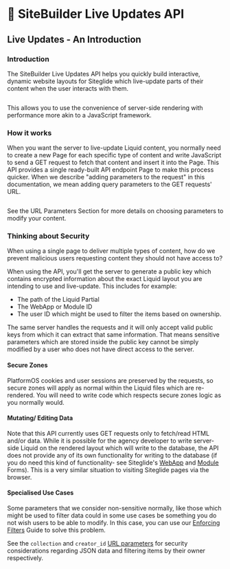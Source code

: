 # 🧞 SiteBuilder Live Updates API

## Live Updates - An Introduction <a href="#live-updates-an-introduction" id="live-updates-an-introduction"></a>

### Introduction <a href="#introduction" id="introduction"></a>

The SiteBuilder Live Updates API helps you quickly build interactive, dynamic website layouts for Siteglide which live-update parts of their content when the user interacts with them.

<figure><img src="https://res.cloudinary.com/sitegurus/image/upload/f_auto/v1680276257/modules/module_86/admin/libraries/5/tables/table-1.png" alt=""><figcaption></figcaption></figure>

This allows you to use the convenience of server-side rendering with performance more akin to a JavaScript framework.

### How it works <a href="#how-it-works" id="how-it-works"></a>

When you want the server to live-update Liquid content, you normally need to create a new Page for each specific type of content and write JavaScript to send a GET request to fetch that content and insert it into the Page. This API provides a single ready-built API endpoint Page to make this process quicker. When we describe "adding parameters to the request" in this documentation, we mean adding query parameters to the GET requests' URL.

<figure><img src="https://res.cloudinary.com/sitegurus/image/upload/f_auto/v1684487550/modules/module_86/documentation/Live_updates_API_diagram.drawio_1.png" alt=""><figcaption></figcaption></figure>

See the URL Parameters Section for more details on choosing parameters to modify your content.

### Thinking about Security <a href="#thinking-about-security" id="thinking-about-security"></a>

When using a single page to deliver multiple types of content, how do we prevent malicious users requesting content they should not have access to?

When using the API, you'll get the server to generate a public key which contains encrypted information about the exact Liquid layout you are intending to use and live-update. This includes for example:

* The path of the Liquid Partial
* The WebApp or Module ID
* The user ID which might be used to filter the items based on ownership.

The same server handles the requests and it will only accept valid public keys from which it can extract that same information. That means sensitive parameters which are stored inside the public key cannot be simply modified by a user who does not have direct access to the server.

#### Secure Zones <a href="#secure-zones" id="secure-zones"></a>

PlatformOS cookies and user sessions are preserved by the requests, so secure zones will apply as normal within the Liquid files which are re-rendered. You will need to write code which respects secure zones logic as you normally would.

#### Mutating/ Editing Data <a href="#mutating-editing-data" id="mutating-editing-data"></a>

Note that this API currently uses GET requests only to fetch/read HTML and/or data. While it is possible for the agency developer to write server-side Liquid on the rendered layout which will write to the database, the API does not provide any of its own functionality for writing to the database (if you do need this kind of functionality- see Siteglide's [WebApp](https://developers.siteglide.com/front-end-submit-webapps) and [Module](https://developers.siteglide.com/front-end-submit-modules) Forms). This is a very similar situation to visiting Siteglide pages via the browser.

#### Specialised Use Cases <a href="#specialised-use-cases" id="specialised-use-cases"></a>

Some parameters that we consider non-sensitive normally, like those which might be used to filter data could in some use cases be something you do not wish users to be able to modify. In this case, you can use our [Enforcing Filters](https://www.sitegurus.io/documentation/sitebuilder/live\_updates/guide\_-\_enforcing\_filters) Guide to solve this problem.

See the `collection` and `creator_id` [URL parameters](https://www.sitegurus.io/documentation/sitebuilder/live\_updates/API\_reference) for security considerations regarding JSON data and filtering items by their owner respectively.

